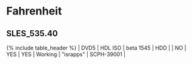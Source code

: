 # Fahrenheit
## __SLES_535.40__

{% include table_header %}
| DVD5 | HDL ISO | beta 1545 | HDD |  | NO | YES | YES | Working | "israpps" | SCPH-39001 |  
